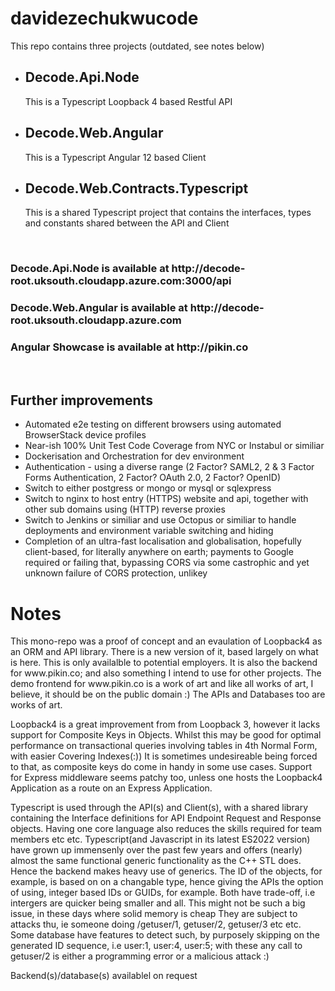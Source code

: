 # davidezechukwucode

This repo contains three projects (outdated, see notes below)
<ul>
  <li><h2>Decode.Api.Node</h2><p>This is a Typescript Loopback 4 based Restful API</p></li>
  <li><h2>Decode.Web.Angular</h2><p>This is a Typescript Angular 12 based Client</p></li>
  <li><h2>Decode.Web.Contracts.Typescript</h2><p>This is a shared Typescript project that contains the interfaces, types and constants shared between the API and Client</li>
</ul>
<br style="padding: 3em;"/>
<h3>Decode.Api.Node is available at http://decode-root.uksouth.cloudapp.azure.com:3000/api</h3>
<h3>Decode.Web.Angular is available at http://decode-root.uksouth.cloudapp.azure.com</h3>
<h3>Angular Showcase is available at http://pikin.co</h3>
<br style="padding: 3em;"/>
<h2>Further improvements</h2>
<ul>  
  <li>Automated e2e testing on different browsers using automated BrowserStack device profiles</li>
  <li>Near-ish 100% Unit Test Code Coverage from NYC or Instabul or similiar</li>
  <li>Dockerisation and Orchestration for dev environment</li>
  <li>Authentication - using a diverse range (2 Factor? SAML2, 2 & 3 Factor Forms Authentication, 2 Factor? OAuth 2.0, 2 Factor? OpenID)</li>
  <li>Switch to either postgress or mongo or mysql or sqlexpress </li>
  <li>Switch to nginx to host entry (HTTPS) website and api, together with other sub domains using (HTTP) reverse proxies </li>
  <li>Switch to Jenkins or similiar and use Octopus or similiar to handle deployments and environment variable switching and hiding</li>
  <li>Completion of an ultra-fast localisation and globalisation, hopefully client-based, for literally anywhere on earth; payments to Google required or failing that, bypassing CORS via some castrophic and yet unknown failure of CORS protection, unlikey</li>
</ul>

<H1>Notes</h1>
<p>
This mono-repo was a proof of concept and an evaulation of Loopback4 as an ORM and API library. 
There is a new version of it, based largely on what is here. This is only availalble to potential employers.
It is also the backend for www.pikin.co; and also something I intend to use for other projects. 
The demo frontend for www.pikin.co is a work of art and like all works of art, I believe, it should be on the public domain :)
The APIs and Databases too are works of art. 

Loopback4 is a great improvement from from Loopback 3, however it lacks support for Composite Keys in Objects. 
Whilst this may be good for optimal performance on transactional queries involving tables in 4th Normal Form, with easier Covering Indexes(:))
It is sometimes undesireable being forced to that, as composite keys do come in handy in some use cases. 
Support for Express middleware seems patchy too, unless one hosts the Loopback4 Application as a route on an Express Application. 

Typescript is used through the API(s) and Client(s), with a shared library containing the Interface definitions for API Endpoint 
Request and Response objects. Having one core language also reduces the skills required for team members etc etc. 
Typescript(and Javascript in its latest ES2022 version) have grown up immensenly over the past few years and offers (nearly) almost the same
functional generic functionality as the C++ STL does. Hence the backend makes heavy use of generics. The ID of the objects, for example, 
is based on on a changable type, hence giving the APIs the option of using, integer based IDs or GUIDs, for example. 
Both have trade-off, i.e intergers are quicker being smaller and all. This might not be such a big issue, in these days where solid memory is cheap
They are subject to attacks thu, ie someone doing /getuser/1, getuser/2, getuser/3 etc etc. Some database have features to detect such, by purposely 
skipping on the generated ID sequence, i.e user:1, user:4, user:5; with these any call to getuser/2 is either a programming error or a malicious attack :) 

Backend(s)/database(s) availablel on request





</p>
